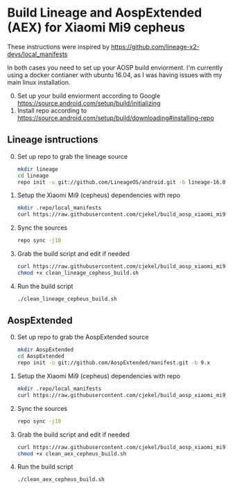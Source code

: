 # Build Lineage and AospExtended (AEX) for Xiaomi Mi9 cepheus

These instructions were inspired by https://github.com/lineage-x2-devs/local_manifests

In both cases you need to set up your AOSP build enviorment. I'm currently using a docker contianer with ubuntu 16.04, as I was having issues with my main linux installation.

0. Set up your build enviorment according to Google https://source.android.com/setup/build/initializing
0. Install repo according to https://source.android.com/setup/build/downloading#installing-repo

## Lineage isntructions

0. Set up repo to grab the lineage source
    ```bash
    mkdir lineage
    cd lineage
    repo init -u git://github.com/LineageOS/android.git -b lineage-16.0
    ```
0. Setup the Xiaomi Mi9 (cepheus) dependencies with repo
    ```bash
    mkdir .repo/local_manifests
    curl https://raw.githubusercontent.com/cjekel/build_aosp_xiaomi_mi9_cepheus/master/my_manifest.xml > .repo/local_manifests/my_manifest.xml
    ```
0. Sync the sources
    ```bash
    repo sync -j10
    ```
0. Grab the build script and edit if needed
    ```bash
    curl https://raw.githubusercontent.com/cjekel/build_aosp_xiaomi_mi9_cepheus/master/clean_lineage_cepheus_build.sh > clean_lineage_cepheus_build.sh
    chmod +x clean_lineage_cepheus_build.sh
    ```
0. Run the build script
    ```bash
    ./clean_lineage_cepheus_build.sh
    ```
    
## AospExtended

0. Set up repo to grab the AospExtended source
    ```bash
    mkdir AospExtended
    cd AospExtended
    repo init -u git://github.com/AospExtended/manifest.git -b 9.x
    ```
0. Setup the Xiaomi Mi9 (cepheus) dependencies with repo
    ```bash
    mkdir .repo/local_manifests
    curl https://raw.githubusercontent.com/cjekel/build_aosp_xiaomi_mi9_cepheus/master/aex_manifest.xml > .repo/local_manifests/aex_manifest.xml
    ```
0. Sync the sources
    ```bash
    repo sync -j10
    ```
0. Grab the build script and edit if needed
    ```bash
    curl https://raw.githubusercontent.com/cjekel/build_aosp_xiaomi_mi9_cepheus/master/clean_aex_cepheus_build.sh > clean_aex_cepheus_build.sh
    chmod +x clean_aex_cepheus_build.sh
    ```
0. Run the build script
    ```bash
    ./clean_aex_cepheus_build.sh
    ```


